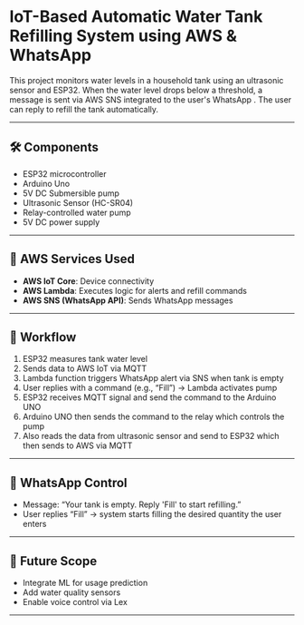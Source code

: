 
# IoT-Based Automatic Water Tank Refilling System using AWS & WhatsApp

This project monitors water levels in a household tank using an ultrasonic sensor and ESP32. When the water level drops below a threshold, a message is sent via AWS SNS integrated to the user's WhatsApp . The user can reply to refill the tank automatically.

---

## 🛠 Components
- ESP32 microcontroller
- Arduino Uno
- 5V DC Submersible pump
- Ultrasonic Sensor (HC-SR04)
- Relay-controlled water pump
- 5V DC power supply

---

## 🧠 AWS Services Used
- **AWS IoT Core**: Device connectivity
- **AWS Lambda**: Executes logic for alerts and refill commands
- **AWS SNS (WhatsApp API)**: Sends WhatsApp messages


---

## 🔁 Workflow
1. ESP32 measures tank water level
2. Sends data to AWS IoT via MQTT
3. Lambda function triggers WhatsApp alert via SNS when tank is empty
4. User replies with a command (e.g., “Fill”) → Lambda activates pump
5. ESP32 receives MQTT signal and send the command to the Arduino UNO
6. Arduino UNO then sends the command to the relay which controls the pump
7. Also reads the data from ultrasonic sensor and send to ESP32 which then sends to AWS via MQTT

---

## 📱 WhatsApp Control
- Message: “Your tank is empty. Reply 'Fill' to start refilling.”
- User replies “Fill” → system starts filling the desired quantity the user enters


---

## 🚀 Future Scope
- Integrate ML for usage prediction
- Add water quality sensors
- Enable voice control via Lex

---

